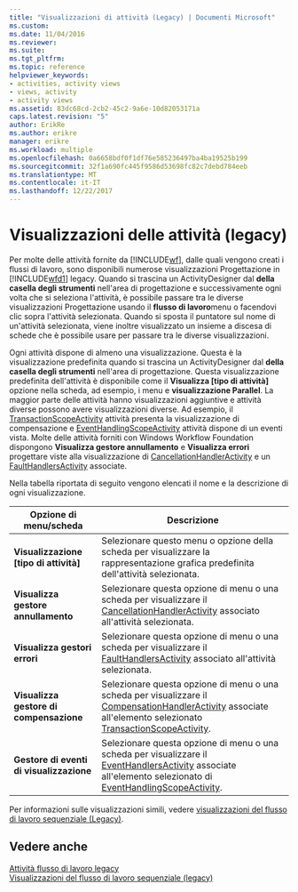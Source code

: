 ```yaml
---
title: "Visualizzazioni di attività (Legacy) | Documenti Microsoft"
ms.custom: 
ms.date: 11/04/2016
ms.reviewer: 
ms.suite: 
ms.tgt_pltfrm: 
ms.topic: reference
helpviewer_keywords:
- activities, activity views
- views, activity
- activity views
ms.assetid: 83dc68cd-2cb2-45c2-9a6e-10d82053171a
caps.latest.revision: "5"
author: ErikRe
ms.author: erikre
manager: erikre
ms.workload: multiple
ms.openlocfilehash: 0a6658bdf0f1df76e585236497ba4ba19525b199
ms.sourcegitcommit: 32f1a690fc445f9586d53698fc82c7debd784eeb
ms.translationtype: MT
ms.contentlocale: it-IT
ms.lasthandoff: 12/22/2017
---
```

# <a name="activity-views-legacy"></a>Visualizzazioni delle attività (legacy)
Per molte delle attività fornite da [!INCLUDE[wf](../workflow-designer/includes/wf_md.md)], dalle quali vengono creati i flussi di lavoro, sono disponibili numerose visualizzazioni Progettazione in [!INCLUDE[wfd1](../workflow-designer/includes/wfd1_md.md)] legacy. Quando si trascina un ActivityDesigner dal **della casella degli strumenti** nell'area di progettazione e successivamente ogni volta che si seleziona l'attività, è possibile passare tra le diverse visualizzazioni Progettazione usando il **flusso di lavoro**menu o facendovi clic sopra l'attività selezionata. Quando si sposta il puntatore sul nome di un'attività selezionata, viene inoltre visualizzato un insieme a discesa di schede che è possibile usare per passare tra le diverse visualizzazioni.  
  
 Ogni attività dispone di almeno una visualizzazione. Questa è la visualizzazione predefinita quando si trascina un ActivityDesigner dal **della casella degli strumenti** nell'area di progettazione. Questa visualizzazione predefinita dell'attività è disponibile come il **Visualizza [tipo di attività]** opzione nella scheda, ad esempio, i menu e **visualizzazione Parallel**. La maggior parte delle attività hanno visualizzazioni aggiuntive e attività diverse possono avere visualizzazioni diverse. Ad esempio, il [TransactionScopeActivity](http://go.microsoft.com/fwlink?LinkID=65093) attività presenta la visualizzazione di compensazione e [EventHandlingScopeActivity](http://go.microsoft.com/fwlink?LinkID=65030) attività dispone di un eventi vista. Molte delle attività forniti con Windows Workflow Foundation dispongono **Visualizza gestore annullamento** e **Visualizza errori** progettare viste alla visualizzazione di [CancellationHandlerActivity](http://go.microsoft.com/fwlink?LinkID=65050) e un [FaultHandlersActivity](http://go.microsoft.com/fwlink?LinkID=65055) associate.  
  
 Nella tabella riportata di seguito vengono elencati il nome e la descrizione di ogni visualizzazione.  
  
|Opzione di menu/scheda|Descrizione|  
|----------------------|-----------------|  
|**Visualizzazione [tipo di attività]**|Selezionare questo menu o opzione della scheda per visualizzare la rappresentazione grafica predefinita dell'attività selezionata.|  
|**Visualizza gestore annullamento**|Selezionare questa opzione di menu o una scheda per visualizzare il [CancellationHandlerActivity](http://go.microsoft.com/fwlink?LinkID=65050) associato all'attività selezionata.|  
|**Visualizza gestori errori**|Selezionare questa opzione di menu o una scheda per visualizzare il [FaultHandlersActivity](http://go.microsoft.com/fwlink?LinkID=65055) associato all'attività selezionata.|  
|**Visualizza gestore di compensazione**|Selezionare questa opzione di menu o una scheda per visualizzare il [CompensationHandlerActivity](http://go.microsoft.com/fwlink?LinkID=65053) associate all'elemento selezionato [TransactionScopeActivity](http://go.microsoft.com/fwlink?LinkID=65093).|  
|**Gestore di eventi di visualizzazione**|Selezionare questa opzione di menu o una scheda per visualizzare il [EventHandlersActivity](http://go.microsoft.com/fwlink?LinkID=65018) associate all'elemento selezionato di [EventHandlingScopeActivity](http://go.microsoft.com/fwlink?LinkID=65030).|  
  
 Per informazioni sulle visualizzazioni simili, vedere [visualizzazioni del flusso di lavoro sequenziale (Legacy)](../workflow-designer/sequential-workflow-views-legacy.md).  
  
## <a name="see-also"></a>Vedere anche  
 [Attività flusso di lavoro legacy](../workflow-designer/legacy-workflow-activities.md)   
 [Visualizzazioni del flusso di lavoro sequenziale (legacy)](../workflow-designer/sequential-workflow-views-legacy.md)